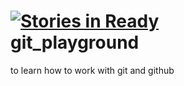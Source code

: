 [![Stories in Ready](https://badge.waffle.io/ywang19/git_playground.png)](https://waffle.io/ywang19/git_playground)  
git_playground
==============

to learn how to work with git and github
